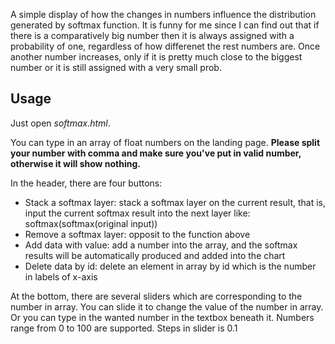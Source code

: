 A simple display of how the changes in numbers influence the distribution generated by softmax function.
It is funny for me since I can find out that if there is a comparatively big number then it is always assigned with a probability of one, regardless of how differenet the rest numbers are. Once another number increases, only if it is pretty much close to the biggest number or it is still assigned with a very small prob.

## Usage
Just open *softmax.html*.

You can type in an array of float numbers on the landing page. 
**Please split your number with comma and make sure you've put in valid number, otherwise it will show nothing.**

In the header, there are four buttons:
* Stack a softmax layer: stack a softmax layer on the current result, that is, input the current softmax result into the next layer like: softmax(softmax(original input))
* Remove a softmax layer: opposit to the function above
* Add data with value: add a number into the array, and the softmax results will be automatically produced and added into the chart
* Delete data by id: delete an element in array by id which is the number in labels of x-axis

At the bottom, there are several sliders which are corresponding to the number in array. You can slide it to change the value of the number in array. Or you can type in the wanted number in the textbox beneath it. Numbers range from 0 to 100 are supported. Steps in slider is 0.1
